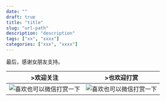 ```yaml
---
date: ""
draft: true
title: "title"
slug: "url-path"
description: "description"
tags: ["xx", "xxxx"]
categories: ["xxx", "xxxx"]
---
```



最后，感谢女朋友支持。

|>欢迎关注 | >也欢迎打赏|
------- | -------
![喜欢也可以微信打赏一下](http://media.gusibi.mobi/Hy8XHexmzppNKuekLuGxWy8LjdGrQAzZA3mH_e9xltoiYgTFWdvlpZwGWxZESrbK)| ![喜欢也可以微信打赏一下](http://media.gusibi.mobi/pB5ZZKG7JcBbYi3kWywgqrDsC-EBBvvAqq57ju0fjEoNeS_jGjxj_eBz0F8f2DOd)
